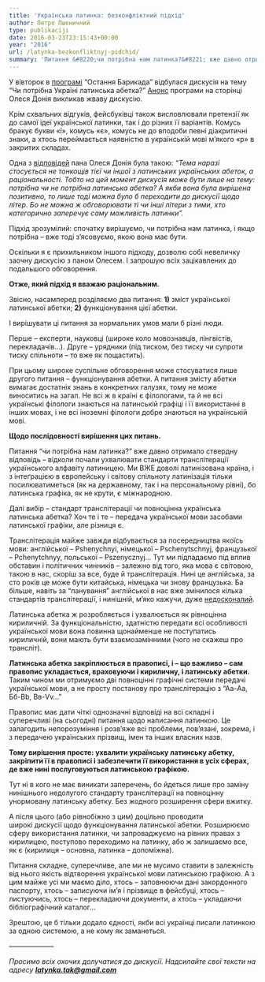 ```yaml
---
title: 'Українська латинка: безконфліктний підхід'
author: Петро Пшеничний
type: publikaciji
date: 2016-03-23T23:15:43+00:00
year: "2016"
url: /latynka-bezkonfliktnyj-pidchid/
summary: 'Питання &#8220;чи потрібна нам латинка?&#8221; вже давно отримало ствердну відповідь – відколи почали ухвалювати стандарти транслітерації українського алфавіту латиницею. Ми ВЖЕ доволі латинізована країна, і з інтеґрацією в європейську і світову спільноту латинізація тільки посилюватиметься.'
---
```

У вівторок в <a href="http://latynka.tak.today/latynka-ostannia-barykada/" target="_blank">програмі</a> &#8220;Остання Барикада&#8221; відбулася дискусія на тему &#8220;Чи потрібна Україні латинська абетка?&#8221; <a href="https://www.facebook.com/oles.doniy/posts/1250654358296227" target="_blank">Анонс</a> програми на сторінці Олеся Донія викликав жваву дискусію.

Крім схвальних відгуків, фейсбуківці також висловлювали претензії як до самої ідеї української латинки, так і до різних її варіантів. Комусь бракує букви «ї», комусь «є», комусь не до вподоби певні діакритичні знаки, а хтось переймається наявністю в українській мові м&#8217;якого «р» в закритих складах.

Одна з <a href="https://www.facebook.com/oles.doniy/posts/1250654358296227?comment_id=1251237111571285&reply_comment_id=1254160537945609&comment_tracking=%7B%22tn%22%3A%22R9%22%7D" target="_blank">відповідей</a> пана Олеся Донія була такою: _&#8220;Тема наразі стосується не тонкощів тієї чи іншої з латинських українських абеток, а раціональності. Тобто на цей момент дискусія може бути лише на тему: потрібна чи не потрібна латинська абетка? А якби вона була вирішена позитивно, то лише тоді можна було б переходити до дискусії щодо літер. Бо не можна ж обговорювати ті чи інші літери з тими, хто категорично заперечує саму можливість латинки&#8221;._

Підхід зрозумілий: спочатку вирішуємо, чи потрібна нам латинка, і якщо потрібна – вже тоді з&#8217;ясовуємо, якою вона має бути.

Оскільки я є прихильником іншого підходу, дозволю собі невеличку заочну дискусію з паном Олесем. І запрошую всіх зацікавлених до подальшого обговорення.

**Отже, який підхід я вважаю раціональним.**

Звісно, насамперед розділяємо два питання: **1)** зміст української латинської абетки; **2)** функціонування цієї абетки.

І вирішувати ці питання за нормальних умов мали б різні люди.

Перше – експерти, науковці (широке коло мовознавців, лінгвістів, перекладачів…). Друге – урядники (під тиском, без тиску чи супроти тиску спільноти – то вже як пощастить).

При цьому широке суспільне обговорення може стосуватися лише другого питання – функціонування абетки. А питання змісту абетки вимагає достатніх знань в конкретних галузях, тому не може виноситись на загал. Не всі ж в країні є філологами, та й не всі українські філологи знаються на латинській графіці і її використанні в інших мовах, і не всі іноземні філологи добре знаються на українській мові.

**Щодо послідовності вирішення цих питань.**

Питання &#8220;чи потрібна нам латинка?&#8221; вже давно отримало ствердну відповідь – відколи почали ухвалювати стандарти транслітерації українського алфавіту латиницею. Ми ВЖЕ доволі латинізована країна, і з інтеґрацією в європейську і світову спільноту латинізація тільки посилюватиметься (як на державному, так і на персональному рівні), бо латинська графіка, як не крути, є міжнародною.

Далі вибір – стандарт транслітерації чи повноцінна українська латинська абетка? Хоч те і те – передача української мови засобами латинської графіки, але різниця є.

Транслітерація майже завжди відбувається за посередництва якоїсь мови: англійської &#8211; Pshenychnyi, німецької &#8211; Pschenytschnyj, французької &#8211; Pchenytchnyy, польської &#8211; Pszenycznyj&#8230; Тут ми підпадаємо під вплив обставин і політичних чинників – залежно від того, яка мова є світовою, такою в нас, скоріш за все, буде й транслітерація. Нині це англійська, за сто років це може бути китайська, німецька чи знову французька. Ба більше, навіть за &#8220;панування&#8221; англійської в нас вже змінилося кілька стандартів транслітерації, і нинішній, м&#8217;яко кажучи, дуже <a href="http://latynka.tak.today/works/pasportnyj/" target="_blank">недосконалий</a>.

Латинська абетка ж розробляється і ухвалюється як рівноцінна кириличній. За функціональністю, здатністю передати всі особливості української мови вона повинна щонайменше не поступатись кириличній, вони мають бути взаємозамінними (чого не скажеш про трансліт).

**Латинська абетка закріплюється в правописі, і – що важливо – сам правопис укладається, враховуючи і кириличну, і латинську абетки.** Таким чином ми отримуємо дві повноцінні графічні системи передачі української мови, а не просту постанову про транслітерацію з &#8220;Аа-Aa, Бб-Bb, Вв-Vv…&#8221;

Правопис має дати чіткі однозначні відповіді на всі складні і суперечливі (на сьогодні) питання щодо написання латинкою. Це залагодить непорозуміння і розв&#8217;яже всі проблеми, пов&#8217;язані, зокрема, і з передачею українських прізвищ, імен та інших власних назв.

**Тому вирішення просте: ухвалити українську латинську абетку, закріпити її в правописі і забезпечити її використання в усіх сферах, де вже нині послуговуються латинською графікою.**

Тут ні в кого не має виникати заперечень, бо йдеться лише про заміну нинішнього недолугого стандарту транслітерації на повноцінну унормовану латинську абетку. Без жодного розширення сфери вжитку.

А після цього (або рівнобіжно з цим) доцільно проводити широкі дискусії щодо функціонування латинської абетки. Розширюємо сферу використання латинки, чи запроваджуємо на рівних правах з кирилицею, поступово переходимо на латинку, або ж залишаємо все, як є (кирилиця – основна, латинка – допоміжна).

Питання складне, суперечливе, але ми не мусимо ставити в залежність від нього якість відтворення української мови латинською графікою. А з цим майже усі ми маємо діло, хтось &#8211; заповнюючи дані закордонного паспорту, хтось &#8211; записуючи ім&#8217;я і прізвище в фейсбуці, хтось &#8211; листуючись, хтось &#8211; перекладаючи документи, а хтось &#8211; укладаючи бібліографічний каталог…

Зрештою, це б тільки додало єдності, якби всі українці писали латинкою за одною системою, а не кому як заманеться.

&#8212;&#8212;&#8212;&#8212;&#8212;&#8212;&#8211;

_Просимо всіх охочих долучатися до дискусії. Надсилайте свої тексти на адресу **latynka.tak@gmail.com**_